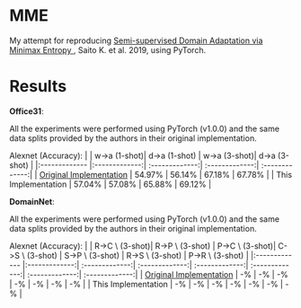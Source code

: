 # MME

My attempt for reproducing [Semi-supervised Domain Adaptation via Minimax Entropy
](https://arxiv.org/abs/1904.06487), Saito K. et al. 2019, using PyTorch.



# Results

**Office31**:

All the experiments were performed using PyTorch (v1.0.0) and the same data splits provided by the authors in their original implementation.


Alexnet (Accuracy):
|      | w->a (1-shot)| d->a (1-shot) | w->a (3-shot)| d->a (3-shot) |
|:------------- |:-------------:| :-------------:| :-------------:| :-------------:|
| [Original Implementation](https://github.com/VisionLearningGroup/SSDA_MME/) | 54.97% | 56.14% | 67.18% | 67.78% |
| This Implementation | 57.04% | 57.08% | 65.88% | 69.12% |



**DomainNet**:

All the experiments were performed using PyTorch (v1.0.0) and the same data splits provided by the authors in their original implementation.


Alexnet (Accuracy):
|      | R->C \\ (3-shot)| R->P \\ (3-shot) | P->C \\ (3-shot)| C->S \\ (3-shot) | S->P \\ (3-shot) | R->S \\ (3-shot) | P->R \\ (3-shot) |
|:------------- |:-------------:| :-------------:| :-------------:| :-------------:| :-------------:| :-------------:| :-------------:|
| [Original Implementation](https://github.com/VisionLearningGroup/SSDA_MME/) | -% | -% | -% | -% | -% | -% | -% | 
| This Implementation | -% | -% | -% | -% | -% | -% | -% | 
